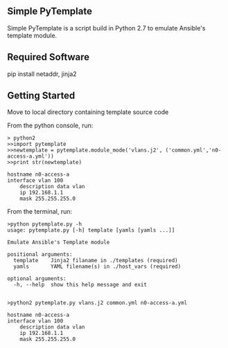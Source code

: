 Simple PyTemplate
------------
Simple PyTemplate is a script build in Python 2.7 to emulate Ansible's template module.

Required Software
------------------
pip install netaddr, jinja2

Getting Started
---------------------
Move to local directory containing template source code

From the python console, run:

    > python2
    >>import pytemplate
    >>newtemplate = pytemplate.module_mode('vlans.j2', ('common.yml','n0-access-a.yml'))
    >>print str(newtemplate)

    hostname n0-access-a
    interface vlan 100
        description data vlan
        ip 192.168.1.1
        mask 255.255.255.0

From the terminal, run:

    >python pytemplate.py -h
    usage: pytemplate.py [-h] template [yamls [yamls ...]]

    Emulate Ansible's Template module

    positional arguments:
      template    Jinja2 filaname in ./templates (required)
      yamls       YAML filename(s) in ./host_vars (required)

    optional arguments:
      -h, --help  show this help message and exit


    >python2 pytemplate.py vlans.j2 common.yml n0-access-a.yml

    hostname n0-access-a
    interface vlan 100
        description data vlan
        ip 192.168.1.1
        mask 255.255.255.0


